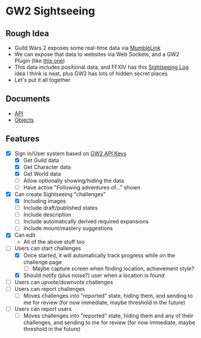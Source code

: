 # GW2 Sightseeing

## Rough Idea

- Guild Wars 2 exposes some real-time data via [MumbleLink](https://wiki.guildwars2.com/wiki/API:MumbleLink)
- We can expose that data to websites via Web Sockets, and a GW2 Plugin (like [this one](https://github.com/maael/dessa))
- This data includes positional data, and FFXIV has this [Sightseeing Log](https://ffxiv.consolegameswiki.com/wiki/Sightseeing_Log) idea I think is neat, plus GW2 has lots of hidden secret places
- Let's put it all together

## Documents

- [API](./docs/api.md)
- [Objects](./docs/objects.md)

## Features

- [x] Sign in/User system based on [GW2 API Keys](https://wiki.guildwars2.com/wiki/API:API_key)
  - [x] Get Guild data
  - [x] Get Character data
  - [x] Get World data
  - [ ] Allow optionally showing/hiding the data
  - [ ] Have active "Following adventures of..." shown
- [x] Can create Sightseeing "challenges"
  - [x] Including images
  - [ ] Include draft/published states
  - [ ] Include description
  - [ ] Include automatically derived required expansions
  - [ ] Include mount/mastery suggestions
- [x] Can edit
  - All of the above stuff too
- [ ] Users can start challenges
  - [x] Once started, it will automatically track progress while on the challenge page
    - [ ] Maybe capture screen when finding location, achievement style?
  - [x] Should notify (plus noise?) user when a location is found
- [ ] Users can upvote/downvote challenges
- [ ] Users can report challenges
  - [ ] Moves challenges into "reported" state, hiding them, and sending to me for review (for now immediate, maybe threshold in the future)
- [ ] Users can report users
  - [ ] Moves challenges into "reported" state, hiding them and any of their challenges, and sending to me for review (for now immediate, maybe threshold in the future)
